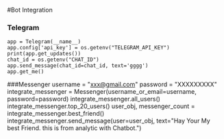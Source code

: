 #Bot Integration
### Telegram
    app = Telegram(__name__)
    app.config['api_key'] = os.getenv("TELEGRAM_API_KEY")
    print(app.get_updates())
    chat_id = os.getenv("CHAT_ID")
    app.send_message(chat_id=chat_id, text='gggg')
    app.get_me()

###Messenger
    username = "xxx@gmail.com"
    password = "XXXXXXXXX"
    integrate_messenger = Messenger(username_or_email=username, password=password)
    integrate_messenger.all_users()
    integrate_messenger.top_20_users()
    user_obj, messenger_count = integrate_messenger.best_friend()
    integrate_messenger.send_message(user=user_obj,
                                     text="Hay Your My best Friend. this is from analytic with Chatbot.")



